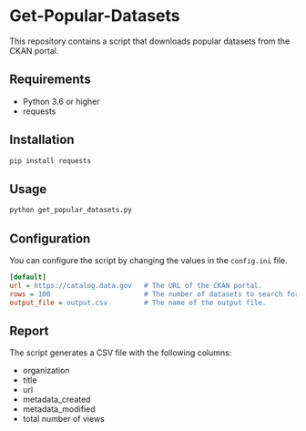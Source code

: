 # Get-Popular-Datasets

This repository contains a script that downloads popular datasets from the CKAN portal.

## Requirements

- Python 3.6 or higher
- requests

## Installation

```bash
pip install requests
```

## Usage

```bash
python get_popular_datasets.py
```

## Configuration

You can configure the script by changing the values in the `config.ini` file.

```ini
[default]
url = https://catalog.data.gov   # The URL of the CKAN portal.
rows = 100                       # The number of datasets to search for.
output_file = output.csv         # The name of the output file.
```

## Report

The script generates a CSV file with the following columns:

- organization
- title
- url
- metadata_created
- metadata_modified
- total number of views